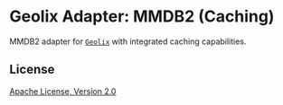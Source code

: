 # Geolix Adapter: MMDB2 (Caching)

MMDB2 adapter for [`Geolix`](https://github.com/mneudert/geolix) with
integrated caching capabilities.


## License

[Apache License, Version 2.0](http://www.apache.org/licenses/LICENSE-2.0)
